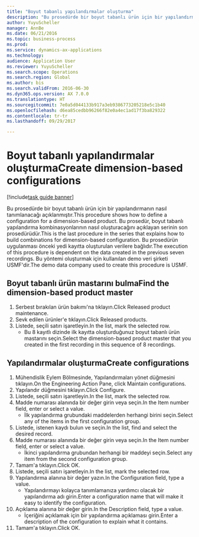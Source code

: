 ```yaml
--- 
title: "Boyut tabanlı yapılandırmalar oluşturma"
description: "Bu prosedürde bir boyut tabanlı ürün için bir yapılandırmanın nasıl tanımlanacağı açıklanmıştır."
author: YuyuScheller
manager: AnnBe
ms.date: 06/21/2016
ms.topic: business-process
ms.prod: 
ms.service: dynamics-ax-applications
ms.technology: 
audience: Application User
ms.reviewer: YuyuScheller
ms.search.scope: Operations
ms.search.region: Global
ms.author: bis
ms.search.validFrom: 2016-06-30
ms.dyn365.ops.version: AX 7.0.0
ms.translationtype: HT
ms.sourcegitcommit: 7e0a5d044133b917a3eb9386773205218e5c1b40
ms.openlocfilehash: d6ea85cedbb96266f82e0a4ec1ad17f3ba829322
ms.contentlocale: tr-tr
ms.lasthandoff: 09/29/2017

---
```

# <a name="create-dimension-based-configurations"></a><span data-ttu-id="225fb-103">Boyut tabanlı yapılandırmalar oluşturma</span><span class="sxs-lookup"><span data-stu-id="225fb-103">Create dimension-based configurations</span></span>

[!include[task guide banner](../../includes/task-guide-banner.md)]

<span data-ttu-id="225fb-104">Bu prosedürde bir boyut tabanlı ürün için bir yapılandırmanın nasıl tanımlanacağı açıklanmıştır.</span><span class="sxs-lookup"><span data-stu-id="225fb-104">This procedure shows how to define a configuration for a dimension-based product.</span></span> <span data-ttu-id="225fb-105">Bu prosedür, boyut tabanlı yapılandırma kombinasyonlarının nasıl oluşturacağını açıklayan serinin son prosedürüdür.</span><span class="sxs-lookup"><span data-stu-id="225fb-105">This is the last procedure in the series that explains how to build combinations for dimension-based configuration.</span></span> <span data-ttu-id="225fb-106">Bu prosedürün uygulanması önceki yedi kayıtta oluşturulan verilere bağlıdır.</span><span class="sxs-lookup"><span data-stu-id="225fb-106">The execution of this procedure is dependent on the data created in the previous seven recordings.</span></span> <span data-ttu-id="225fb-107">Bu yöntemi oluşturmak için kullanılan demo veri şirketi USMF'dir.</span><span class="sxs-lookup"><span data-stu-id="225fb-107">The demo data company used to create this procedure is USMF.</span></span>


## <a name="find-the-dimension-based-product-master"></a><span data-ttu-id="225fb-108">Boyut tabanlı ürün mastarını bulma</span><span class="sxs-lookup"><span data-stu-id="225fb-108">Find the dimension-based product master</span></span>
1. <span data-ttu-id="225fb-109">Serbest bırakılan ürün bakımı'na tıklayın.</span><span class="sxs-lookup"><span data-stu-id="225fb-109">Click Released product maintenance.</span></span>
2. <span data-ttu-id="225fb-110">Sevk edilen ürünler'e tıklayın.</span><span class="sxs-lookup"><span data-stu-id="225fb-110">Click Released products.</span></span>
3. <span data-ttu-id="225fb-111">Listede, seçili satırı işaretleyin.</span><span class="sxs-lookup"><span data-stu-id="225fb-111">In the list, mark the selected row.</span></span>
    * <span data-ttu-id="225fb-112">Bu 8 kayıtlı dizinde ilk kayıtta oluşturduğunuz boyut tabanlı ürün mastarını seçin.</span><span class="sxs-lookup"><span data-stu-id="225fb-112">Select the dimension-based product master that you created in the first recording in this sequence of 8 recordings.</span></span>  

## <a name="create-configurations"></a><span data-ttu-id="225fb-113">Yapılandırmalar oluşturma</span><span class="sxs-lookup"><span data-stu-id="225fb-113">Create configurations</span></span>
1. <span data-ttu-id="225fb-114">Mühendislik Eylem Bölmesinde, Yapılandırmaları yönet düğmesini tıklayın.</span><span class="sxs-lookup"><span data-stu-id="225fb-114">On the Engineering Action Pane, click Maintain configurations.</span></span>
2. <span data-ttu-id="225fb-115">Yapılandır düğmesini tıklayın.</span><span class="sxs-lookup"><span data-stu-id="225fb-115">Click Configure.</span></span>
3. <span data-ttu-id="225fb-116">Listede, seçili satırı işaretleyin.</span><span class="sxs-lookup"><span data-stu-id="225fb-116">In the list, mark the selected row.</span></span>
4. <span data-ttu-id="225fb-117">Madde numarası alanında bir değer girin veya seçin.</span><span class="sxs-lookup"><span data-stu-id="225fb-117">In the Item number field, enter or select a value.</span></span>
    * <span data-ttu-id="225fb-118">İlk yapılandırma grubundaki maddelerden herhangi birini seçin.</span><span class="sxs-lookup"><span data-stu-id="225fb-118">Select any of the items in the first configuration group.</span></span>  
5. <span data-ttu-id="225fb-119">Listede, istenen kaydı bulun ve seçin.</span><span class="sxs-lookup"><span data-stu-id="225fb-119">In the list, find and select the desired record.</span></span>
6. <span data-ttu-id="225fb-120">Madde numarası alanında bir değer girin veya seçin.</span><span class="sxs-lookup"><span data-stu-id="225fb-120">In the Item number field, enter or select a value.</span></span>
    * <span data-ttu-id="225fb-121">İkinci yapılandırma grubundan herhangi bir maddeyi seçin.</span><span class="sxs-lookup"><span data-stu-id="225fb-121">Select any item from the second configuration group.</span></span>  
7. <span data-ttu-id="225fb-122">Tamam'a tıklayın.</span><span class="sxs-lookup"><span data-stu-id="225fb-122">Click OK.</span></span>
8. <span data-ttu-id="225fb-123">Listede, seçili satırı işaretleyin.</span><span class="sxs-lookup"><span data-stu-id="225fb-123">In the list, mark the selected row.</span></span>
9. <span data-ttu-id="225fb-124">Yapılandırma alanına bir değer yazın.</span><span class="sxs-lookup"><span data-stu-id="225fb-124">In the Configuration field, type a value.</span></span>
    * <span data-ttu-id="225fb-125">Yapılandırmayı kolayca tanımlamanıza yardımcı olacak bir yapılandırma adı girin.</span><span class="sxs-lookup"><span data-stu-id="225fb-125">Enter a configuration name that will make it easy to identify the configuration.</span></span>  
10. <span data-ttu-id="225fb-126">Açıklama alanına bir değer girin.</span><span class="sxs-lookup"><span data-stu-id="225fb-126">In the Description field, type a value.</span></span>
    * <span data-ttu-id="225fb-127">İçeriğini açıklamak için bir yapılandırma açıklaması girin.</span><span class="sxs-lookup"><span data-stu-id="225fb-127">Enter a description of the configuration to explain what it contains.</span></span>  
11. <span data-ttu-id="225fb-128">Tamam'a tıklayın.</span><span class="sxs-lookup"><span data-stu-id="225fb-128">Click OK.</span></span>



